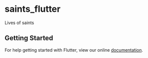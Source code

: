 # saints_flutter

Lives of saints

## Getting Started

For help getting started with Flutter, view our online
[documentation](https://flutter.io/).
